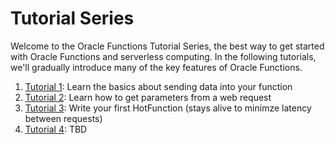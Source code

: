 
# Tutorial Series

Welcome to the Oracle Functions Tutorial Series, the best way to get started with Oracle Functions and serverless computing. In the following
tutorials, we'll gradually introduce many of the key features of Oracle Functions.

1. [Tutorial 1](examples/tutorial/hello): Learn the basics about sending data into your function
2. [Tutorial 2](examples/tutorial/params): Learn how to get parameters from a web request
3. [Tutorial 3](examples/tutorial/hotfunctions): Write your first HotFunction (stays alive to minimze latency between requests)
4. [Tutorial 4](): TBD